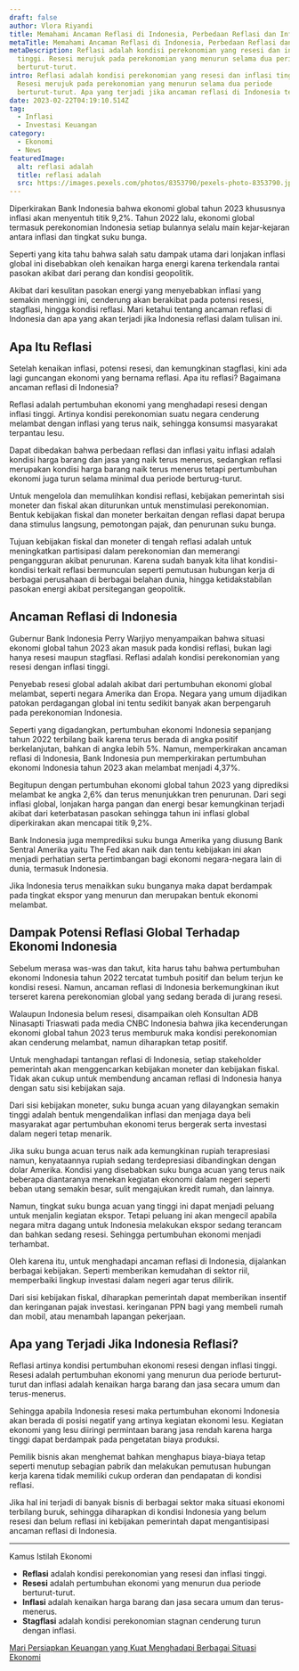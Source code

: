 ```yaml
---
draft: false
author: Vlora Riyandi
title: Memahami Ancaman Reflasi di Indonesia, Perbedaan Reflasi dan Inflasi
metaTitle: Memahami Ancaman Reflasi di Indonesia, Perbedaan Reflasi dan Inflasi
metaDescription: Reflasi adalah kondisi perekonomian yang resesi dan inflasi
  tinggi. Resesi merujuk pada perekonomian yang menurun selama dua periode
  berturut-turut.
intro: Reflasi adalah kondisi perekonomian yang resesi dan inflasi tinggi.
  Resesi merujuk pada perekonomian yang menurun selama dua periode
  berturut-turut. Apa yang terjadi jika ancaman reflasi di Indonesia terjadi?
date: 2023-02-22T04:19:10.514Z
tag:
  - Inflasi
  - Investasi Keuangan
category:
  - Ekonomi
  - News
featuredImage:
  alt: reflasi adalah
  title: reflasi adalah
  src: https://images.pexels.com/photos/8353790/pexels-photo-8353790.jpeg?auto=compress&cs=tinysrgb&w=1260&h=750&dpr=2
---
```

Diperkirakan Bank Indonesia bahwa ekonomi global tahun 2023 khususnya inflasi akan menyentuh titik 9,2%. Tahun 2022 lalu, ekonomi global termasuk perekonomian Indonesia setiap bulannya selalu main kejar-kejaran antara inflasi dan tingkat suku bunga. 

Seperti yang kita tahu bahwa salah satu dampak utama dari lonjakan inflasi global ini disebabkan oleh kenaikan harga energi karena terkendala rantai pasokan akibat dari perang dan kondisi geopolitik. 

Akibat dari kesulitan pasokan energi yang menyebabkan inflasi yang semakin meninggi ini, cenderung akan berakibat pada potensi resesi, stagflasi, hingga kondisi reflasi. Mari ketahui tentang ancaman reflasi di Indonesia dan apa yang akan terjadi jika Indonesia reflasi dalam tulisan ini.

## Apa Itu Reflasi

Setelah kenaikan inflasi, potensi resesi, dan kemungkinan stagflasi, kini ada lagi guncangan ekonomi yang bernama reflasi. Apa itu reflasi? Bagaimana ancaman reflasi di Indonesia?  

Reflasi adalah pertumbuhan ekonomi yang menghadapi resesi dengan inflasi tinggi. Artinya kondisi perekonomian suatu negara cenderung melambat dengan inflasi yang terus naik, sehingga konsumsi masyarakat terpantau lesu.

Dapat dibedakan bahwa perbedaan reflasi dan inflasi yaitu inflasi adalah kondisi harga barang dan jasa yang naik terus menerus, sedangkan reflasi merupakan kondisi harga barang naik terus menerus tetapi pertumbuhan ekonomi juga turun selama minimal dua periode berturug-turut.

Untuk mengelola dan memulihkan kondisi reflasi, kebijakan pemerintah sisi moneter dan fiskal akan diturunkan untuk menstimulasi perekonomian. Bentuk kebijakan fiskal dan moneter berkaitan dengan reflasi dapat berupa dana stimulus langsung, pemotongan pajak, dan penurunan suku bunga. 

Tujuan kebijakan fiskal dan moneter di tengah reflasi adalah untuk meningkatkan partisipasi dalam perekonomian dan memerangi pengangguran akibat penurunan. Karena sudah banyak kita lihat kondisi-kondisi terkait reflasi bermunculan seperti pemutusan hubungan kerja di berbagai perusahaan di berbagai belahan dunia, hingga ketidakstabilan pasokan energi akibat persitegangan geopolitik.

## Ancaman Reflasi di Indonesia

Gubernur Bank Indonesia Perry Warjiyo menyampaikan bahwa situasi ekonomi global tahun 2023 akan masuk pada kondisi reflasi, bukan lagi hanya resesi maupun stagflasi. Reflasi adalah kondisi perekonomian yang resesi dengan inflasi tinggi. 

Penyebab resesi global adalah akibat dari pertumbuhan ekonomi global melambat, seperti negara Amerika dan Eropa. Negara yang umum dijadikan patokan perdagangan global ini tentu sedikit banyak akan berpengaruh pada perekonomian Indonesia.

Seperti yang digadangkan, pertumbuhan ekonomi Indonesia sepanjang tahun 2022 terbilang baik karena terus berada di angka positif berkelanjutan, bahkan di angka lebih 5%. Namun, memperkirakan ancaman reflasi di Indonesia, Bank Indonesia pun memperkirakan pertumbuhan ekonomi Indonesia tahun 2023 akan melambat menjadi 4,37%.

Begitupun dengan pertumbuhan ekonomi global tahun 2023 yang diprediksi melambat ke angka 2,6% dan terus menunjukkan tren penurunan. Dari segi inflasi global, lonjakan harga pangan dan energi besar kemungkinan terjadi akibat dari keterbatasan pasokan sehingga tahun ini inflasi global diperkirakan akan mencapai titik 9,2%.

Bank Indonesia juga memprediksi suku bunga Amerika yang diusung Bank Sentral Amerika yaitu The Fed akan naik dan tentu kebijakan ini akan menjadi perhatian serta pertimbangan bagi ekonomi negara-negara lain di dunia, termasuk Indonesia. 

Jika Indonesia terus menaikkan suku bunganya maka dapat berdampak pada tingkat ekspor yang menurun dan merupakan bentuk ekonomi melambat. 

## Dampak Potensi Reflasi Global Terhadap Ekonomi Indonesia

Sebelum merasa was-was dan takut, kita harus tahu bahwa pertumbuhan ekonomi Indonesia tahun 2022 tercatat tumbuh positif dan belum terjun ke kondisi resesi. Namun, ancaman reflasi di Indonesia berkemungkinan ikut terseret karena perekonomian global yang sedang berada di jurang resesi. 

Walaupun Indonesia belum resesi, disampaikan oleh Konsultan ADB Ninasapti Triaswati pada media CNBC Indonesia bahwa jika kecenderungan ekonomi global tahun 2023 terus memburuk maka kondisi perekonomian akan cenderung melambat, namun diharapkan tetap positif. 

Untuk menghadapi tantangan reflasi di Indonesia, setiap stakeholder pemerintah akan menggencarkan kebijakan moneter dan kebijakan fiskal. Tidak akan cukup untuk membendung ancaman reflasi di Indonesia hanya dengan satu sisi kebijakan saja.  

Dari sisi kebijakan moneter, suku bunga acuan yang dilayangkan semakin tinggi adalah bentuk mengendalikan inflasi dan menjaga daya beli masyarakat agar pertumbuhan ekonomi terus bergerak serta investasi dalam negeri tetap menarik. 

Jika suku bunga acuan terus naik ada kemungkinan rupiah terapresiasi namun, kenyataannya rupiah sedang terdepresiasi dibandingkan dengan dolar Amerika. Kondisi yang disebabkan suku bunga acuan yang terus naik beberapa diantaranya menekan kegiatan ekonomi dalam negeri seperti beban utang semakin besar, sulit mengajukan kredit rumah, dan lainnya.

Namun, tingkat suku bunga acuan yang tinggi ini dapat menjadi peluang untuk menjalin kegiatan ekspor. Tetapi peluang ini akan mengecil apabila negara mitra dagang untuk Indonesia melakukan ekspor sedang terancam dan bahkan sedang resesi. Sehingga pertumbuhan ekonomi menjadi terhambat. 

Oleh karena itu, untuk menghadapi ancaman reflasi di Indonesia, dijalankan berbagai kebijakan. Seperti memberikan kemudahan di sektor riil, memperbaiki lingkup investasi dalam negeri agar terus dilirik.

Dari sisi kebijakan fiskal, diharapkan pemerintah dapat memberikan insentif dan keringanan pajak investasi. keringanan PPN bagi yang membeli rumah dan mobil, atau menambah lapangan pekerjaan. 

## Apa yang Terjadi Jika Indonesia Reflasi?

Reflasi artinya kondisi pertumbuhan ekonomi resesi dengan inflasi tinggi. Resesi adalah pertumbuhan ekonomi yang menurun dua periode berturut-turut dan inflasi adalah kenaikan harga barang dan jasa secara umum dan terus-menerus.

Sehingga apabila Indonesia resesi maka pertumbuhan ekonomi Indonesia akan berada di posisi negatif yang artinya kegiatan ekonomi lesu. Kegiatan ekonomi yang lesu diiringi permintaan barang jasa rendah karena harga tinggi dapat berdampak pada pengetatan biaya produksi.

Pemilik bisnis akan menghemat bahkan menghapus biaya-biaya tetap seperti menutup sebagian pabrik dan melakukan pemutusan hubungan kerja karena tidak memiliki cukup orderan dan pendapatan di kondisi reflasi. 

Jika hal ini terjadi di banyak bisnis di berbagai sektor maka situasi ekonomi terbilang buruk, sehingga diharapkan di kondisi Indonesia yang belum resesi dan belum reflasi ini kebijakan pemerintah dapat mengantisipasi ancaman reflasi di Indonesia.

- - -

Kamus Istilah Ekonomi

* **Reflasi** adalah kondisi perekonomian yang resesi dan inflasi tinggi.
* **Resesi** adalah pertumbuhan ekonomi yang menurun dua periode berturut-turut. 
* **Inflasi** adalah kenaikan harga barang dan jasa secara umum dan terus-menerus.
* **Stagflasi** adalah kondisi perekonomian stagnan cenderung turun dengan inflasi.

[Mari Persiapkan Keuangan yang Kuat Menghadapi Berbagai Situasi Ekonomi](https://app.landx.id/?utm_source=Organic+Page&utm_medium=Content+Blog&utm_campaign=BlogLandX&utm_id=Blog)